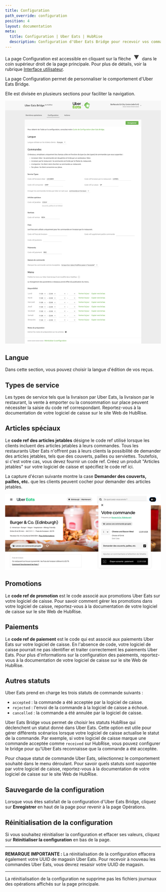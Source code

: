 ```yaml
---
title: Configuration
path_override: configuration
position: 4
layout: documentation
meta:
  title: Configuration | Uber Eats | HubRise
  description: Configuration d'Uber Eats Bridge pour recevoir vos commandes Uber Eats dans votre logiciel de caisse ou d'autres applications connectées à HubRise.
---
```


La page Configuration est accessible en cliquant sur la flèche <InlineImage width="20" height="20">![icône fléchée](../images/arrow-icon.jpg)</InlineImage> dans le coin supérieur droit de la page principale. Pour plus de détails, voir la rubrique [Interface utilisateur](/apps/uber-eats/interface-utilisateur).

La page Configuration permet de personnaliser le comportement d'Uber Eats Bridge.

Elle est divisée en plusieurs sections pour faciliter la navigation.

![Page de configuration de Uber Eats Bridge](./images/002-configuration-page.png)

## Langue

Dans cette section, vous pouvez choisir la langue d'édition de vos reçus.

## Types de service

Les types de service tels que la livraison par Uber Eats, la livraison par le restaurant, la vente à emporter ou la consommation sur place peuvent nécessiter la saisie du code ref correspondant. Reportez-vous à la documentation de votre logiciel de caisse sur le site Web de HubRise.

## Articles spéciaux

Le **code ref des articles jetables** désigne le code ref utilisé lorsque les clients incluent des articles jetables à leurs commandes. Tous les restaurants Uber Eats n'offrent pas à leurs clients la possibilité de demander des articles jetables, tels que des couverts, pailles ou serviettes. Toutefois, si c'est votre cas, vous devez fournir un code ref. Créez un produit "Articles jetables" sur votre logiciel de caisse et spécifiez le code ref ici.

La capture d'écran suivante montre la case **Demander des couverts, pailles, etc.** que les clients peuvent cocher pour demander des articles jetables.

![Case à cocher des articles jetables dans Uber Eats](./images/009-disposable-items.png)

## Promotions

Le **code ref de promotion** est le code associé aux promotions Uber Eats sur votre logiciel de caisse. Pour savoir comment gérer les promotions dans votre logiciel de caisse, reportez-vous à la documentation de votre logiciel de caisse sur le site Web de HubRise.

## Paiements

Le **code ref de paiement** est le code qui est associé aux paiements Uber Eats sur votre logiciel de caisse. En l'absence de code, votre logiciel de caisse pourrait ne pas identifier et traiter correctement les paiements Uber Eats. Pour plus d'informations sur la configuration des paiements, reportez-vous à la documentation de votre logiciel de caisse sur le site Web de HubRise.

## Autres statuts

Uber Eats prend en charge les trois statuts de commande suivants :

- `accepted` : la commande a été acceptée par la logiciel de caisse.
- `rejected` : l'envoi de la commande à la logiciel de caisse a échoué.
- `cancelled` : la commande a été annulée par la logiciel de caisse.

Uber Eats Bridge vous permet de choisir les statuts HubRise qui déclenchent un statut donné dans Uber Eats. Cette option est utile pour gérer différents scénarios lorsque votre logiciel de caisse actualise le statut de la commande. Par exemple, si votre logiciel de caisse marque une commande acceptée comme `received` sur HubRise, vous pouvez configurer le bridge pour qu'Uber Eats reconnaisse que la commande a été acceptée.

Pour chaque statut de commande Uber Eats, sélectionnez le comportement souhaité dans le menu déroulant. Pour savoir quels statuts sont supportée par votre logiciel de caisse, reportez-vous à la documentation de votre logiciel de caisse sur le site Web de HubRise.

## Sauvegarde de la configuration

Lorsque vous êtes satisfait de la configuration d'Uber Eats Bridge, cliquez sur **Enregistrer** en haut de la page pour revenir à la page Opérations.

## Réinitialisation de la configuration

Si vous souhaitez réinitialiser la configuration et effacer ses valeurs, cliquez sur **Réinitialiser la configuration** en bas de la page.

---

**REMARQUE IMPORTANTE :** La réinitialisation de la configuration effacera également votre UUID de magasin Uber Eats. Pour recevoir à nouveau les commandes Uber Eats, vous devrez resaisir votre UUID de magasin.

---

La réinitialisation de la configuration ne supprime pas les fichiers journaux des opérations affichés sur la page principale.
